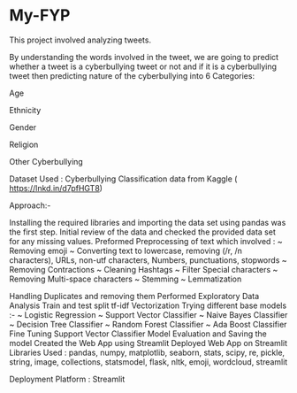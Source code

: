 # My-FYP
This project involved analyzing tweets.

By understanding the words involved in the tweet, we are going to predict whether a tweet is a cyberbullying tweet or not and if it is a cyberbullying tweet then predicting nature of the cyberbullying into 6 Categories:

Age

Ethnicity

Gender

Religion

Other Cyberbullying

Dataset Used : Cyberbullying Classification data from Kaggle ( https://lnkd.in/d7pfHGT8)

Approach:-

Installing the required libraries and importing the data set using pandas was the first step.
Initial review of the data and checked the provided data set for any missing values.
Preformed Preprocessing of text which involved :
~ Removing emoji
~ Converting text to lowercase, removing (/r, /n characters), URLs, non-utf characters, Numbers, punctuations, stopwords
~ Removing Contractions
~ Cleaning Hashtags
~ Filter Special characters
~ Removing Multi-space characters
~ Stemming
~ Lemmatization

Handling Duplicates and removing them
Performed Exploratory Data Analysis
Train and test split
tf-idf Vectorization
Trying different base models :- ~ Logistic Regression
~ Support Vector Classifier
~ Naive Bayes Classifier
~ Decision Tree Classifier
~ Random Forest Classifier
~ Ada Boost Classifier
Fine Tuning Support Vector Classifier
Model Evaluation and Saving the model
Created the Web App using Streamlit
Deployed Web App on Streamlit
Libraries Used : pandas, numpy, matplotlib, seaborn, stats, scipy, re, pickle, string, image, collections, statsmodel, flask, nltk, emoji, wordcloud, streamlit

Deployment Platform : Streamlit
